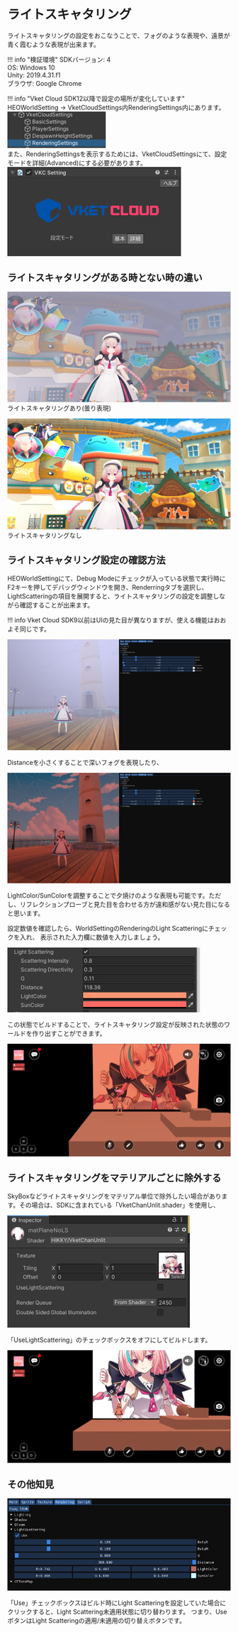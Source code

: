 # ライトスキャタリング

ライトスキャタリングの設定をおこなうことで、フォグのような表現や、遠景が青く霞むような表現が出来ます。

!!! info "検証環境"
    SDKバージョン: 4<br>
    OS: Windows 10<br>
    Unity: 2019.4.31.f1<br>
    ブラウザ: Google Chrome<br>

!!! info "Vket Cloud SDK12以降で設定の場所が変化しています"
    HEOWorldSetting → VketCloudSettings内RenderingSettings内にあります。<br>
    ![LightScattering00](img/LightScattering00.jpg)<br>
    また、RenderingSettingsを表示するためには、VketCloudSettingsにて、設定モードを詳細(Advanced)にする必要があります。<br>
    ![LightScattering01](img/LightScattering01.jpg)

## ライトスキャタリングがある時とない時の違い

![LightScattering02](img/LightScattering02.jpg)
ライトスキャタリングあり(曇り表現)

![LightScattering03](img/LightScattering03.jpg)
ライトスキャタリングなし

## ライトスキャタリング設定の確認方法

HEOWorldSettingにて、Debug Modeにチェックが入っている状態で実行時にF2キーを押してデバッグウィンドウを開き、Renderringタブを選択し、LightScatteringの項目を展開すると、ライトスキャタリングの設定を調整しながら確認することが出来ます。

!!! info 
    Vket Cloud SDK9以前はUIの見た目が異なりますが、使える機能はおおよそ同じです。

![LightScattering04](img/LightScattering04.jpg)

Distanceを小さくすることで深いフォグを表現したり、

![LightScattering05](img/LightScattering05.jpg)

LightColor/SunColorを調整することで夕焼けのような表現も可能です。ただし、リフレクションプローブと見た目を合わせる方が違和感がない見た目になると思います。

設定数値を確認したら、WorldSettingのRenderingのLight Scatteringにチェックを入れ、
表示された入力欄に数値を入力しましょう。

![LightScattering06](img/LightScattering06.jpg)

この状態でビルドすることで、ライトスキャタリング設定が反映された状態のワールドを作り出すことができます。

![LightScattering07](img/LightScattering07.jpg)

## ライトスキャタリングをマテリアルごとに除外する
SkyBoxなどライトスキャタリングをマテリアル単位で除外したい場合があります。その場合は、SDKに含まれている「VketChanUnlit.shader」を使用し、

![LightScattering07](img/LightScattering08.jpg)

「UseLightScattering」のチェックボックスをオフにしてビルドします。

![LightScattering09](img/LightScattering09.jpg)

## その他知見

![LightScattering10](img/LightScattering10.jpg)

「Use」チェックボックスはビルド時にLight Scatteringを設定していた場合にクリックすると、Light Scattering未適用状態に切り替わります。
つまり、UseボタンはLight Scatteringの適用/未適用の切り替えボタンです。
